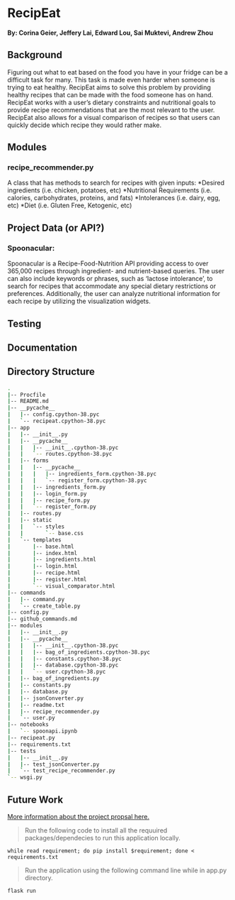 # RecipEat
**By: Corina Geier, Jeffery Lai, Edward Lou, Sai Muktevi, Andrew Zhou**

## Background
Figuring out what to eat based on the food you have in your fridge can be a difficult task for many. This task is made even harder when someone is trying to eat healthy. RecipEat aims to solve this problem by providing healthy recipes that can be made with the food someone has on hand. RecipEat works with a user’s dietary constraints and nutritional goals to provide recipe recommendations that are the most relevant to the user. RecipEat also allows for a visual comparison of recipes so that users can quickly decide which recipe they would rather make. 

## Modules
### recipe_recommender.py
A class that has methods to search for recipes with given inputs:
*Desired ingredients (i.e. chicken, potatoes, etc)
*Nutritional Requirements (i.e. calories, carbohydrates, proteins, and fats)
*Intolerances (i.e. dairy, egg, etc)
*Diet (i.e. Gluten Free, Ketogenic, etc)


## Project Data (or API?)
### Spoonacular: 
Spoonacular is a Recipe-Food-Nutrition API providing access to over 365,000 recipes through ingredient- and nutrient-based queries. The user can also include keywords or phrases, such as ‘lactose intolerance’, to search for recipes that accommodate any special dietary restrictions or preferences. Additionally, the user can analyze nutritional information for each recipe by utilizing the visualization widgets.

## Testing

## Documentation

## Directory Structure
```bash
.
|-- Procfile
|-- README.md
|-- __pycache__
|   |-- config.cpython-38.pyc
|   `-- recipeat.cpython-38.pyc
|-- app
|   |-- __init__.py
|   |-- __pycache__
|   |   |-- __init__.cpython-38.pyc
|   |   `-- routes.cpython-38.pyc
|   |-- forms
|   |   |-- __pycache__
|   |   |   |-- ingredients_form.cpython-38.pyc
|   |   |   `-- register_form.cpython-38.pyc
|   |   |-- ingredients_form.py
|   |   |-- login_form.py
|   |   |-- recipe_form.py
|   |   `-- register_form.py
|   |-- routes.py
|   |-- static
|   |   `-- styles
|   |       `-- base.css
|   `-- templates
|       |-- base.html
|       |-- index.html
|       |-- ingredients.html
|       |-- login.html
|       |-- recipe.html
|       |-- register.html
|       `-- visual_comparator.html
|-- commands
|   |-- command.py
|   `-- create_table.py
|-- config.py
|-- github_commands.md
|-- modules
|   |-- __init__.py
|   |-- __pycache__
|   |   |-- __init__.cpython-38.pyc
|   |   |-- bag_of_ingredients.cpython-38.pyc
|   |   |-- constants.cpython-38.pyc
|   |   |-- database.cpython-38.pyc
|   |   `-- user.cpython-38.pyc
|   |-- bag_of_ingredients.py
|   |-- constants.py
|   |-- database.py
|   |-- jsonConverter.py
|   |-- readme.txt
|   |-- recipe_recommender.py
|   `-- user.py
|-- notebooks
|   `-- spoonapi.ipynb
|-- recipeat.py
|-- requirements.txt
|-- tests
|   |-- __init__.py
|   |-- test_jsonConverter.py
|   `-- test_recipe_recommender.py
`-- wsgi.py
```


## Future Work

[More information about the project propsal here.](https://docs.google.com/document/d/1VCmc425JY53zHsUiasGh4CeFm5eu0YMbTKfwk1pRHZA/edit#heading=h.5x0d5h95i329) 

>Run the following code to install all the requuired packages/dependecies to run this application locally.

```
while read requirement; do pip install $requirement; done < requirements.txt
```

> Run the application using the following command line while in app.py directory.

```
flask run
```


